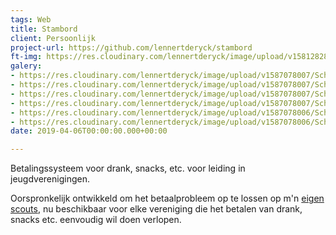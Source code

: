```yaml
---
tags: Web
title: Stambord
client: Persoonlijk
project-url: https://github.com/lennertderyck/stambord
ft-img: https://res.cloudinary.com/lennertderyck/image/upload/v1581282810/photo-1457382713369-161d1d986f54_ld6jys.jpg
galery:
- https://res.cloudinary.com/lennertderyck/image/upload/v1587078007/Schermafbeelding_2020-04-17_om_00.55.22_xmrogo.png
- https://res.cloudinary.com/lennertderyck/image/upload/v1587078007/Schermafbeelding_2020-04-17_om_00.58.22_znoai3.png
- https://res.cloudinary.com/lennertderyck/image/upload/v1587078007/Schermafbeelding_2020-04-17_om_00.58.30_uzl04o.png
- https://res.cloudinary.com/lennertderyck/image/upload/v1587078007/Schermafbeelding_2020-04-17_om_00.58.47_nxw54s.png
- https://res.cloudinary.com/lennertderyck/image/upload/v1587078006/Schermafbeelding_2020-04-17_om_00.59.07_sddoxq.png
- https://res.cloudinary.com/lennertderyck/image/upload/v1587078006/Schermafbeelding_2020-04-17_om_00.59.45_okt37s.png
date: 2019-04-06T00:00:00.000+00:00

---
```

Betalingssysteem voor drank, snacks, etc. voor leiding in jeugdverenigingen.

Oorspronkelijk ontwikkeld om het betaalprobleem op te lossen op m'n [eigen scouts](https://www.google.com/search?q=haegepoorters+destelbergen), nu beschikbaar voor elke vereniging die het betalen van drank, snacks etc. eenvoudig wil doen verlopen.
